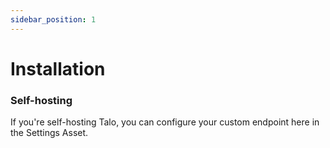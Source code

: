 ```yaml
---
sidebar_position: 1
---
```


# Installation

### Self-hosting

If you're self-hosting Talo, you can configure your custom endpoint here in the Settings Asset.
